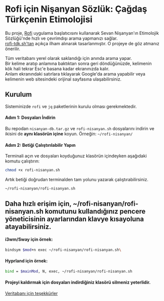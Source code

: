 # Rofi için Nişanyan Sözlük: Çağdaş Türkçenin Etimolojisi

Bu proje, [Rofi](https://github.com/davatorium/rofi) uygulama başlatıcısını kullanarak Sevan Nişanyan'ın Etimolojik Sözlüğü'nde hızlı ve çevrimdışı arama yapmanızı sağlar.\
[rofi-tdk.sh'tan](https://github.com/metwse/rofi-tdk.sh/tree/main) açıkça ilham alınarak tasarlanmıştır. O projeye de göz atmanız önerilir.

Tüm veritabanı yerel olarak saklandığı için anında arama yapar.\
Bir kelime aratıp anlamına baktıktan sonra geri döndüğünüzde, kelimenin kök hali tekrar Esc'e basana kadar ekranınızda kalır.\
Anlam ekranındaki satırlara tıklayarak Google'da arama yapabilir veya kelimenin web sitesindeki orijinal sayfasına ulaşabilirsiniz.

## Kurulum

Sisteminizde `rofi` ve `jq` paketlerinin kurulu olması gerekmektedir.

#### Adım 1: Dosyaları İndirin

Bu repodan `nisanyan-db.tar.gz` ve `rofi-nisanyan.sh` dosyalarını indirin ve ikisini de **aynı klasörün içine** koyun. Örneğin: `~/rofi-nisanyan/`

#### Adım 2: Betiği Çalıştırılabilir Yapın

Terminali açın ve dosyaları koyduğunuz klasörün içindeyken aşağıdaki komutu çalıştırın:

```bash
chmod +x rofi-nisanyan.sh
 ```
Artık betiği doğrudan terminalden tam yolunu yazarak çalıştırabilirsiniz.

```bash
~/rofi-nisanyan/rofi-nisanyan.sh
 ```

## Daha hızlı erişim için, ~/rofi-nisanyan/rofi-nisanyan.sh komutunu kullandığınız pencere yöneticisinin ayarlarından klavye kısayoluna atayabilirsiniz.
#### i3wm/Sway için örnek:
```bash
bindsym $mod+n exec ~/rofi-nisanyan/rofi-nisanyan.sh\
 ```
#### Hyprland için örnek:
```bash
bind = $mainMod, N, exec, ~/rofi-nisanyan/rofi-nisanyan.sh
 ```

#### Projeyi kaldırmak için dosyaları indirdiğiniz klasörü silmeniz yeterlidir.

[Veritabanı için teşekkürler](https://www.kaggle.com/datasets/agmmnn/nisanyansozluk-updated)

